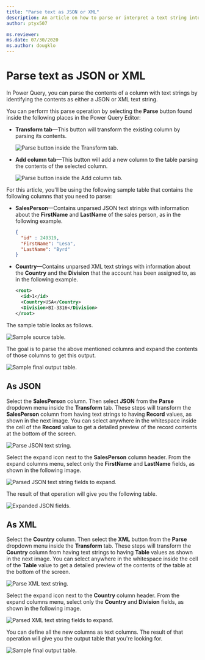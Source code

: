 ```yaml
---
title: "Parse text as JSON or XML"
description: An article on how to parse or interpret a text string into JSON or XML. 
author: ptyx507

ms.reviewer: 
ms.date: 07/30/2020
ms.author: dougklo
---
```

# Parse text as JSON or XML

In Power Query, you can parse the contents of a column with text strings by identifying the contents as either a JSON or XML text string. 

You can perform this parse operation by selecting the **Parse** button found inside the following places in the Power Query Editor:

* **Transform tab**&mdash;This button will transform the existing column by parsing its contents.

    ![Parse button inside the Transform tab.](images/me-parse-json-xml-transform-tab.png)

* **Add column tab**&mdash;This button will add a new column to the table parsing the contents of the selected column.

    ![Parse button inside the Add column tab.](images/me-parse-json-xml-add-column-tab.png)

For this article, you'll be using the following sample table that contains the following columns that you need to parse:

* **SalesPerson**&mdash;Contains unparsed JSON text strings with information about the **FirstName** and **LastName** of the sales person, as in the following example.

   ```json
   {
     "id" : 249319,
     "FirstName": "Lesa",
     "LastName": "Byrd"
   }
   ```

* **Country**&mdash;Contains unparsed XML text strings with information about the **Country** and the **Division** that the account has been assigned to, as in the following example. 

   ```xml
   <root>
     <id>1</id>
     <Country>USA</Country>
     <Division>BI-3316</Division>
   </root>
   ```
The sample table looks as follows.

![Sample source table.](images/me-parse-json-xml-sample-table.png)

The goal is to parse the above mentioned columns and expand the contents of those columns to get this output.

![Sample final output table.](images/me-parse-json-xml-sample-output-final-table.png)

## As JSON

Select the **SalesPerson** column. Then select **JSON** from the **Parse** dropdown menu inside the **Transform** tab. These steps will transform the **SalesPerson** column from having text strings to having **Record** values, as shown in the next image. You can select anywhere in the whitespace inside the cell of the **Record** value to get a detailed preview of the record contents at the bottom of the screen.

![Parse JSON text string.](images/me-parse-json-xml-parsed-json.png)

Select the expand icon next to the **SalesPerson** column header. From the expand columns menu, select only the **FirstName** and **LastName** fields, as shown in the following image.

![Parsed JSON text string fields to expand.](images/me-parse-json-xml-parsed-json-expand-menu.png)

The result of that operation will give you the following table.

![Expanded JSON fields.](images/me-parse-json-xml-parsed-json-expanded-fields.png)

## As XML

Select the **Country** column. Then select the **XML** button from the **Parse** dropdown menu inside the **Transform** tab. These steps will transform the **Country** column from having text strings to having **Table** values as shown in the next image. You can select anywhere in the whitespace inside the cell of the **Table** value to get a detailed preview of the contents of the table at the bottom of the screen.

![Parse XML text string.](images/me-parse-json-xml-parsed-xml.png)

Select the expand icon next to the **Country** column header. From the expand columns menu, select only the **Country** and **Division** fields, as shown in the following image.

![Parsed XML text string fields to expand.](images/me-parse-json-xml-parsed-xml-expand-menu.png)

You can define all the new columns as text columns. The result of that operation will give you the output table that you're looking for.

![Sample final output table.](images/me-parse-json-xml-sample-output-final-table.png)